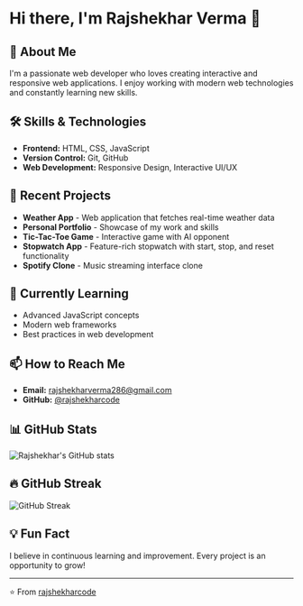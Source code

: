 # Hi there, I'm Rajshekhar Verma 👋

## 🚀 About Me
I'm a passionate web developer who loves creating interactive and responsive web applications. I enjoy working with modern web technologies and constantly learning new skills.

## 🛠️ Skills & Technologies
- **Frontend:** HTML, CSS, JavaScript
- **Version Control:** Git, GitHub
- **Web Development:** Responsive Design, Interactive UI/UX

## 💼 Recent Projects
- **Weather App** - Web application that fetches real-time weather data
- **Personal Portfolio** - Showcase of my work and skills
- **Tic-Tac-Toe Game** - Interactive game with AI opponent
- **Stopwatch App** - Feature-rich stopwatch with start, stop, and reset functionality
- **Spotify Clone** - Music streaming interface clone

## 🌱 Currently Learning
- Advanced JavaScript concepts
- Modern web frameworks
- Best practices in web development

## 📫 How to Reach Me
- **Email:** rajshekharverma286@gmail.com
- **GitHub:** [@rajshekharcode](https://github.com/rajshekharcode)

## 📊 GitHub Stats
![Rajshekhar's GitHub stats](https://github-readme-stats.vercel.app/api?username=rajshekharcode&show_icons=true&theme=radical)

## 🔥 GitHub Streak
![GitHub Streak](https://github-readme-streak-stats.herokuapp.com/?user=rajshekharcode&theme=radical)

## 💡 Fun Fact
I believe in continuous learning and improvement. Every project is an opportunity to grow!

---
⭐️ From [rajshekharcode](https://github.com/rajshekharcode)
